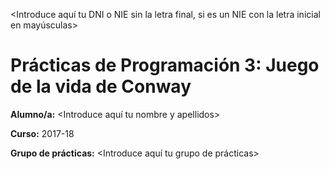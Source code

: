 <Introduce aquí tu DNI o NIE sin la letra final, si es un NIE con la letra inicial en mayúsculas>

# Prácticas de Programación 3: Juego de la vida de Conway
**Alumno/a:** <Introduce aquí tu nombre y apellidos>

**Curso:** 2017-18

**Grupo de prácticas:** <Introduce aquí tu grupo de prácticas>
